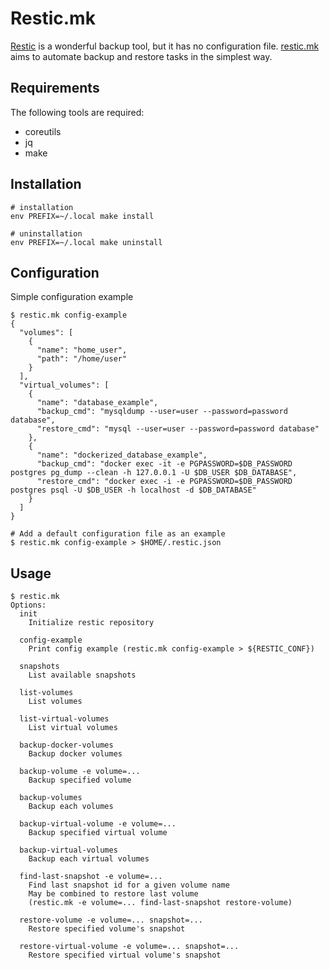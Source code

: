 # Restic.mk

[Restic](https://restic.net/) is a wonderful backup tool, but it has no
configuration file. [restic.mk](https://github.com/kmmndr/restic.mk) aims to
automate backup and restore tasks in the simplest way.

## Requirements

The following tools are required:
- coreutils
- jq
- make

## Installation

```
# installation
env PREFIX=~/.local make install

# uninstallation
env PREFIX=~/.local make uninstall
```

## Configuration

Simple configuration example

```
$ restic.mk config-example
{
  "volumes": [
    {
      "name": "home_user",
      "path": "/home/user"
    }
  ],
  "virtual_volumes": [
    {
      "name": "database_example",
      "backup_cmd": "mysqldump --user=user --password=password database",
      "restore_cmd": "mysql --user=user --password=password database"
    },
    {
      "name": "dockerized_database_example",
      "backup_cmd": "docker exec -it -e PGPASSWORD=$DB_PASSWORD postgres pg_dump --clean -h 127.0.0.1 -U $DB_USER $DB_DATABASE",
      "restore_cmd": "docker exec -i -e PGPASSWORD=$DB_PASSWORD postgres psql -U $DB_USER -h localhost -d $DB_DATABASE"
    }
  ]
}

# Add a default configuration file as an example
$ restic.mk config-example > $HOME/.restic.json
```

## Usage

```
$ restic.mk
Options:
  init
    Initialize restic repository

  config-example
    Print config example (restic.mk config-example > ${RESTIC_CONF})

  snapshots
    List available snapshots

  list-volumes
    List volumes

  list-virtual-volumes
    List virtual volumes

  backup-docker-volumes
    Backup docker volumes

  backup-volume -e volume=...
    Backup specified volume

  backup-volumes
    Backup each volumes

  backup-virtual-volume -e volume=...
    Backup specified virtual volume

  backup-virtual-volumes
    Backup each virtual volumes

  find-last-snapshot -e volume=...
    Find last snapshot id for a given volume name
    May be combined to restore last volume
    (restic.mk -e volume=... find-last-snapshot restore-volume)

  restore-volume -e volume=... snapshot=...
    Restore specified volume's snapshot

  restore-virtual-volume -e volume=... snapshot=...
    Restore specified virtual volume's snapshot
```
